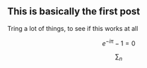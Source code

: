 ## This is basically the first post

Tring a lot of things, to see if this works at all

$$
e^{-i\pi} - 1 = 0
$$

$$
\sum_n
$$
